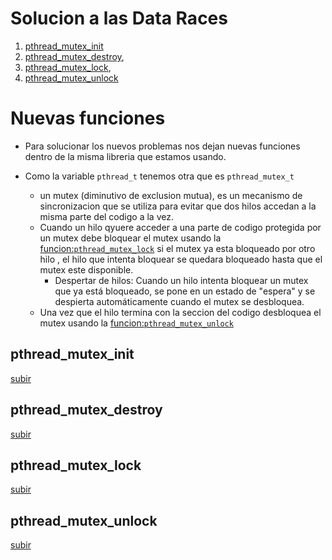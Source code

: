 # Solucion a las Data Races
1. [pthread_mutex_init](#pthread_mutex_init)
2. [pthread_mutex_destroy](#pthread_mutex_destroy),
3. [pthread_mutex_lock](#pthread_mutex_lock),
4. [pthread_mutex_unlock](#pthread_mutex_unlock)

# Nuevas funciones
- Para solucionar los nuevos problemas
nos dejan nuevas funciones dentro de la misma libreria que estamos usando.
 
- Como la variable `pthread_t` tenemos otra que es `pthread_mutex_t`
    - un mutex (diminutivo de exclusion mutua), es un mecanismo de sincronizacion que se utiliza para evitar que dos hilos accedan a la misma parte del codigo a la vez.
    - Cuando un hilo qyuere acceder a una parte de codigo protegida por un mutex debe bloquear el mutex usando la [funcion:`pthread_mutex_lock`](#pthread_mutex_lock) si el mutex ya esta bloqueado por otro hilo , el hilo que intenta bloquear se quedara bloqueado hasta que el mutex este disponible.
        -  Despertar de hilos: Cuando un hilo intenta bloquear un mutex que ya está bloqueado, se pone en un estado de "espera" y se despierta automáticamente cuando el mutex se desbloquea.
    - Una vez que el hilo termina con la seccion del codigo desbloquea el mutex usando la [funcion:`pthread_mutex_unlock`](#pthread_mutex_unlock)
## pthread_mutex_init
[subir](#solucion-a-las-data-races)
## pthread_mutex_destroy
[subir](#solucion-a-las-data-races)
## pthread_mutex_lock
[subir](#solucion-a-las-data-races)
## pthread_mutex_unlock
[subir](#solucion-a-las-data-races)
